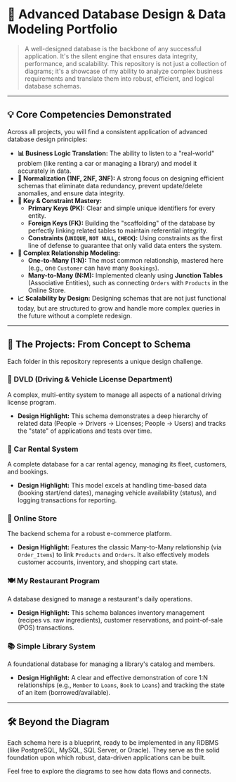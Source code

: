 # 🚀 Advanced Database Design & Data Modeling Portfolio

> A well-designed database is the backbone of any successful application. It's the silent engine that ensures data integrity, performance, and scalability. This repository is not just a collection of diagrams; it's a showcase of my ability to analyze complex business requirements and translate them into robust, efficient, and logical database schemas.

---

## 💡 Core Competencies Demonstrated

Across all projects, you will find a consistent application of advanced database design principles:

* **📊 Business Logic Translation:** The ability to listen to a "real-world" problem (like renting a car or managing a library) and model it accurately in data.
* **🔗 Normalization (1NF, 2NF, 3NF):** A strong focus on designing efficient schemas that eliminate data redundancy, prevent update/delete anomalies, and ensure data integrity.
* **🔑 Key & Constraint Mastery:**
    * **Primary Keys (PK):** Clear and simple unique identifiers for every entity.
    * **Foreign Keys (FK):** Building the "scaffolding" of the database by perfectly linking related tables to maintain referential integrity.
    * **Constraints (`UNIQUE`, `NOT NULL`, `CHECK`):** Using constraints as the first line of defense to guarantee that only valid data enters the system.
* **🔄 Complex Relationship Modeling:**
    * **One-to-Many (1:N):** The most common relationship, mastered here (e.g., one `Customer` can have many `Bookings`).
    * **Many-to-Many (N:M):** Implemented cleanly using **Junction Tables** (Associative Entities), such as connecting `Orders` with `Products` in the Online Store.
* **📈 Scalability by Design:** Designing schemas that are not just functional today, but are structured to grow and handle more complex queries in the future without a complete redesign.

---

## 📂 The Projects: From Concept to Schema

Each folder in this repository represents a unique design challenge.

### 🛂 DVLD (Driving & Vehicle License Department)
A complex, multi-entity system to manage all aspects of a national driving license program.
* **Design Highlight:** This schema demonstrates a deep hierarchy of related data (People -> Drivers -> Licenses; People -> Users) and tracks the "state" of applications and tests over time.

### 🚗 Car Rental System
A complete database for a car rental agency, managing its fleet, customers, and bookings.
* **Design Highlight:** This model excels at handling time-based data (booking start/end dates), managing vehicle availability (status), and logging transactions for reporting.

### 🛒 Online Store
The backend schema for a robust e-commerce platform.
* **Design Highlight:** Features the classic Many-to-Many relationship (via `Order_Items`) to link `Products` and `Orders`. It also effectively models customer accounts, inventory, and shopping cart state.

### 🍽️ My Restaurant Program
A database designed to manage a restaurant's daily operations.
* **Design Highlight:** This schema balances inventory management (recipes vs. raw ingredients), customer reservations, and point-of-sale (POS) transactions.

### 📚 Simple Library System
A foundational database for managing a library's catalog and members.
* **Design Highlight:** A clear and effective demonstration of core 1:N relationships (e.g., `Member` to `Loans`, `Book` to `Loans`) and tracking the state of an item (borrowed/available).

---

## 🛠️ Beyond the Diagram

Each schema here is a blueprint, ready to be implemented in any RDBMS (like PostgreSQL, MySQL, SQL Server, or Oracle). They serve as the solid foundation upon which robust, data-driven applications can be built.

Feel free to explore the diagrams to see how data flows and connects.
